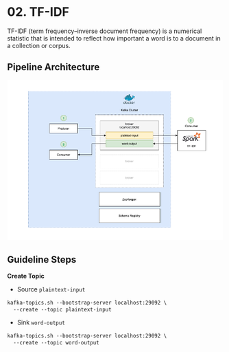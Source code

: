 # 02. TF-IDF

TF-IDF (term frequency–inverse document frequency) is a numerical statistic that is intended to reflect how important 
a word is to a document in a collection or corpus.

## Pipeline Architecture
![image](pipeline-architecture.png)
## Guideline Steps

**Create Topic**
- Source `plaintext-input`
```shell
kafka-topics.sh --bootstrap-server localhost:29092 \
  --create --topic plaintext-input
```

- Sink `word-output`
```shell
kafka-topics.sh --bootstrap-server localhost:29092 \
  --create --topic word-output
```
